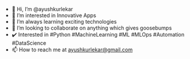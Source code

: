 - 👋 Hi, I’m @ayushkurlekar
- 👀 I’m interested in Innovative Apps
- 🌱 I’m always learning exciting technologies
- 💞️ I’m looking to collaborate on anything which gives goosebumps
- ✔️ Interested in #Python #MachineLearning #ML #MLOps #Automation #DataScience
- 📫 How to reach me at ayushkurlekar@gmail.com

<!---
ayushkurlekar/ayushkurlekar is a ✨ special ✨ repository because its `README.md` (this file) appears on your GitHub profile.
You can click the Preview link to take a look at your changes.
--->
